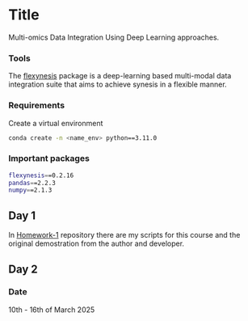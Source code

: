 # Title
Multi-omics Data Integration Using Deep Learning approaches.

### Tools
The [flexynesis](https://github.com/BIMSBbioinfo/flexynesis) package is a deep-learning based multi-modal data integration suite that aims to achieve synesis in a flexible manner.<br>

### Requirements

Create a virtual environment
```bash
conda create -n <name_env> python==3.11.0
```

### Important packages
```bash
flexynesis==0.2.16
pandas==2.2.3
numpy==2.1.3
```

## Day 1

In [Homework-1](https://github.com/Ddafnoudis/Compgen-25-Module-3/tree/main/homework_1) repository there are my scripts for this course and the original demostration from the author and developer.

## Day 2




### Date
10th - 16th of March 2025